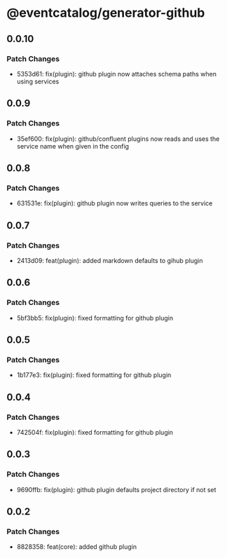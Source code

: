 # @eventcatalog/generator-github

## 0.0.10

### Patch Changes

- 5353d61: fix(plugin): github plugin now attaches schema paths when using services

## 0.0.9

### Patch Changes

- 35ef600: fix(plugin): github/confluent plugins now reads and uses the service name when given in the config

## 0.0.8

### Patch Changes

- 631531e: fix(plugin): github plugin now writes queries to the service

## 0.0.7

### Patch Changes

- 2413d09: feat(plugin): added markdown defaults to gihub plugin

## 0.0.6

### Patch Changes

- 5bf3bb5: fix(plugin): fixed formatting for github plugin

## 0.0.5

### Patch Changes

- 1b177e3: fix(plugin): fixed formatting for github plugin

## 0.0.4

### Patch Changes

- 742504f: fix(plugin): fixed formatting for github plugin

## 0.0.3

### Patch Changes

- 9690ffb: fix(plugin): github plugin defaults project directory if not set

## 0.0.2

### Patch Changes

- 8828358: feat(core): added github plugin
